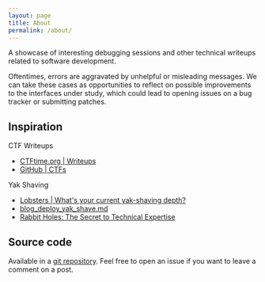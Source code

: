 ```yaml
---
layout: page
title: About
permalink: /about/
---
```


A showcase of interesting debugging sessions and other technical writeups related to software development.

Oftentimes, errors are aggravated by unhelpful or misleading messages. We can take these cases as opportunities to reflect on possible improvements to the interfaces under study, which could lead to opening issues on a bug tracker or submitting patches.

## Inspiration

CTF Writeups
- [CTFtime.org \| Writeups](https://ctftime.org/writeups)
- [GitHub \| CTFs](https://github.com/ctfs)

Yak Shaving
- [Lobsters \| What's your current yak-shaving depth?](https://lobste.rs/s/ngswph/what_s_your_current_yak_shaving_depth)
- [blog_deploy_yak_shave.md](https://gist.github.com/trptcolin/3353806872d367819f0709c4607acbb8)
- [Rabbit Holes: The Secret to Technical Expertise](http://blog.bityard.net/articles/2019/August/rabbit-holes-the-secret-to-technical-expertise.html)

## Source code

Available in a [git repository](https://github.com/nevesnunes/blog/tree/gh-pages). Feel free to open an issue if you want to leave a comment on a post.
